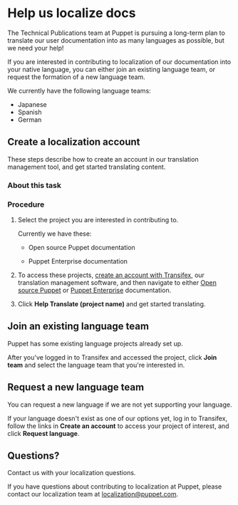 # Help us localize docs

The Technical Publications team at Puppet is pursuing a long-term plan to translate our user documentation into as many languages as possible, but we need your help!

If you are interested in contributing to localization of our documentation into your native language, you can either join an existing language team, or request the formation of a new language team.

We currently have the following language teams:

-   Japanese
-   Spanish
-   German

## Create a localization account

These steps describe how to create an account in our translation management tool, and get started translating content.

### About this task

### Procedure

1.  Select the project you are interested in contributing to.

    Currently we have these:

    -   Open source Puppet documentation

    -   Puppet Enterprise documentation

2.  To access these projects, [create an account with Transifex](https://www.transifex.com/signup/), our translation management software, and then navigate to either [Open source Puppet](https://www.transifex.com/puppet/puppet-documentation/) or [Puppet Enterprise](https://www.transifex.com/puppet/puppet-enterprise/) documentation.

3.  Click **Help Translate \(project name\)** and get started translating. 


## Join an existing language team

Puppet has some existing language projects already set up.

After you've logged in to Transifex and accessed the project, click **Join team** and select the language team that you're interested in.

## Request a new language team

You can request a new language if we are not yet supporting your language.

If your language doesn't exist as one of our options yet, log in to Transifex, follow the links in **Create an account** to access your project of interest, and click **Request language**.

## Questions?

Contact us with your localization questions.

If you have questions about contributing to localization at Puppet, please contact our localization team at [localization@puppet.com](mailto:localization@puppet.com).

